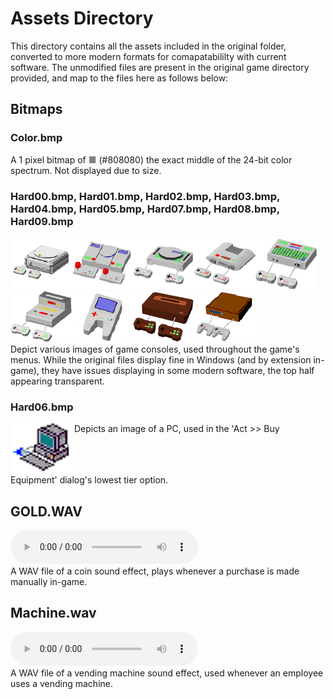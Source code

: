 # Assets Directory
This directory contains all the assets included in the original folder, converted to more modern formats for comapatabililty with current software. The unmodified files are present in the original game directory provided, and map to the files here as follows below:

## Bitmaps

### Color.bmp
A 1 pixel bitmap of <span style="color:#808080;"> ■ </span> (#808080) the exact middle of the 24-bit color spectrum. Not displayed due to size.

### Hard00.bmp, Hard01.bmp, Hard02.bmp, Hard03.bmp, Hard04.bmp, Hard05.bmp, Hard07.bmp, Hard08.bmp, Hard09.bmp 
<img src="Hard00.bmp"><img src="Hard01.bmp"><img src="Hard02.bmp"><img src="Hard03.bmp"><img src="Hard04.bmp"><img src="Hard05.bmp"><img src="Hard07.bmp"><img src="Hard08.bmp"><img src="Hard09.bmp">
<br>Depict various images of game consoles, used throughout the game's menus. While the original files display fine in Windows (and by extension in-game), they have issues displaying in some modern software, the top half appearing transparent.

### Hard06.bmp
<img src="Hard06.bmp" align="top">
Depicts an image of a PC, used in the 'Act >> Buy Equipment' dialog's lowest tier option.

## GOLD.WAV
<audio controls><source src="GOLD.WAV" type="audio/wav"></audio><br>
A WAV file of a coin sound effect, plays whenever a purchase is made manually in-game.

## Machine.wav
<audio controls><source src="Machine.wav" type="audio/wav"></audio><br>
A WAV file of a vending machine sound effect, used whenever an employee uses a vending machine.
